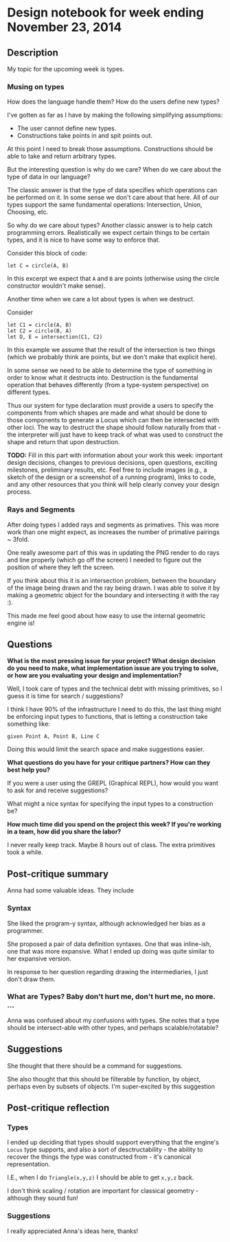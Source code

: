 # Design notebook for week ending November 23, 2014

## Description

My topic for the upcoming week is types.

### Musing on types

How does the language handle them? How do the users define new types?

I've gotten as far as I have by making the following simplifying assumptions:
   - The user cannot define new types.
   - Constructions take points in and spit points out.

At this point I need to break those assumptions. Constructions should be able
to take and return arbitrary types.

But the interesting question is why do we care? When do we care about the type
of data in our language?

The classic answer is that the type of data specifies which operations can be
performed on it. In some sense we don't care about that here. All of our types
support the same fundamental operations: Intersection, Union, Choosing, etc.

So why do we care about types? Another classic answer is to help catch
programming errors. Realistically we expect certain things to be certain types,
and it is nice to have some way to enforce that.

Consider this block of code:

```
let C = circle(A, B)
```

In this excerpt we expect that `A` and `B` are points (otherwise using the
circle constructor wouldn't make sense).

Another time when we care a lot about types is when we destruct.

Consider

```
let C1 = circle(A, B)
let C2 = circle(B, A)
let D, E = intersection(C1, C2)
```

In this example we assume that the result of the intersection is two things
(which we probably think are points, but we don't make that explicit here).

In some sense we need to be able to determine the type of something in order to
know what it destructs into. Destruction is the fundamental operation that
behaves differently (from a type-system perspective) on different types.

Thus our system for type declaration must provide a users to specify the
components from which shapes are made and what should be done to those
components to generate a Locus which can then be intersected with other loci.
The way to destruct the shape should follow naturally from that - the
interpreter will just have to keep track of what was used to construct the
shape and return that upon destruction.

**TODO:** Fill in this part with information about your work this week:
important design decisions, changes to previous decisions, open questions,
exciting milestones, preliminary results, etc. Feel free to include images
(e.g., a sketch of the design or a screenshot of a running program), links to
code, and any other resources that you think will help clearly convey your
design process.


### Rays and Segments

After doing types I added rays and segments as primatives. This was more work
than one might expect, as increases the number of primative pairings ~ 3fold.

One really awesome part of this was in updating the PNG render to do rays and
line properly (which go off the screen) I needed to figure out the position of
where they left the screen.

If you think about this it is an intersection problem, between the boundary of
the image being drawn and the ray being drawn. I was able to solve it by making
a geometric object for the boundary and intersecting it with the ray :).

This made me feel good about how easy to use the internal geometric engine is!

## Questions

**What is the most pressing issue for your project? What design decision do
you need to make, what implementation issue are you trying to solve, or how
are you evaluating your design and implementation?**

Well, I took care of types and the technical debt with missing primitives, so I
guess it is time for search / suggestions?

I think I have 90% of the infrastructure I need to do this, the last thing
might be enforcing input types to functions, that is letting a construction
take something like:

```
given Point A, Point B, Line C
```

Doing this would limit the search space and make suggestions easier.

**What questions do you have for your critique partners? How can they best help
you?**

If you were a user using the GREPL (Graphical REPL), how would you want to ask
for and receive suggestions?

What might a nice syntax for specifying the input types to a construction be?

**How much time did you spend on the project this week? If you're working in a
team, how did you share the labor?**

I never really keep track. Maybe 8 hours out of class.
The extra primitives took a while.

## Post-critique summary

Anna had some valuable ideas. They include

### Syntax

She liked the program-y syntax, although acknowledged her bias as a programmer.

She proposed a pair of data definition syntaxes. One that was inline-ish, one
that was more expansive. What I ended up doing was quite similar to her
expansive version.

In response to her question regarding drawing the intermediaries, I just don't
draw them.

### What are Types? Baby don't hurt me, don't hurt me, no more. ...

Anna was confused about my confusions with types. She notes that a type should
be intersect-able with other types, and perhaps scalable/rotatable?

## Suggestions

She thought that there should be a command for suggestions.

She also thought that this should be filterable by function, by object, perhaps
even by subsets of objects.
I'm super-excited by this suggestion


## Post-critique reflection

### Types

I ended up deciding that types should support everything that the engine's
`Locus` type supports, and also a sort of desctructability - the ability to
recover the things the type was constructed from - it's canonical
representation.

I.E., when I do `Triangle(x,y,z)` I should be able to get `x,y,z` back.

I don't think scaling / rotation are important for classical geometry -
although they sound fun!

### Suggestions

I really appreciated Anna's ideas here, thanks!

